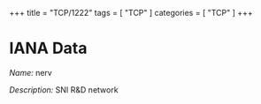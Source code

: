 +++
title = "TCP/1222"
tags = [ "TCP" ]
categories = [ "TCP" ]
+++

# IANA Data

_Name:_ nerv

_Description:_ SNI R&amp;D network

